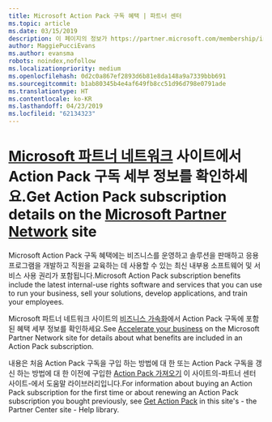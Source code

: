 ```yaml
---
title: Microsoft Action Pack 구독 혜택 | 파트너 센터
ms.topic: article
ms.date: 03/15/2019
description: 이 페이지의 정보가 https://partner.microsoft.com/membership/internal-use-software로 이동했습니다.
author: MaggiePucciEvans
ms.author: evansma
robots: noindex,nofollow
ms.localizationpriority: medium
ms.openlocfilehash: 0d2c0a867ef2893d6b81e8da148a9a7339bbb691
ms.sourcegitcommit: b1ab80345b4e4af649fb8cc51d96d798e0791ade
ms.translationtype: HT
ms.contentlocale: ko-KR
ms.lasthandoff: 04/23/2019
ms.locfileid: "62134323"
---
```

# <a name="get-action-pack-subscription-details-on-the-microsoft-partner-networkhttpspartnermicrosoftcommembershipinternal-use-software-site"></a><span data-ttu-id="3017c-103">[Microsoft 파트너 네트워크](https://partner.microsoft.com/membership/internal-use-software) 사이트에서 Action Pack 구독 세부 정보를 확인하세요.</span><span class="sxs-lookup"><span data-stu-id="3017c-103">Get Action Pack subscription details on the [Microsoft Partner Network](https://partner.microsoft.com/membership/internal-use-software) site</span></span> 

<span data-ttu-id="3017c-104">Microsoft Action Pack 구독 혜택에는 비즈니스를 운영하고 솔루션을 판매하고 응용 프로그램을 개발하고 직원을 교육하는 데 사용할 수 있는 최신 내부용 소프트웨어 및 서비스 사용 권리가 포함됩니다.</span><span class="sxs-lookup"><span data-stu-id="3017c-104">Microsoft Action Pack subscription benefits include the latest internal-use rights software and services that you can use to run your business, sell your solutions, develop applications, and train your employees.</span></span>

<span data-ttu-id="3017c-105">Microsoft 파트너 네트워크 사이트의 [비즈니스 가속화](https://partner.microsoft.com/membership/internal-use-software)에서 Action Pack 구독에 포함된 혜택 세부 정보를 확인하세요.</span><span class="sxs-lookup"><span data-stu-id="3017c-105">See [Accelerate your business](https://partner.microsoft.com/membership/internal-use-software) on the Microsoft Partner Network site for details about what benefits are included in an Action Pack subscription.</span></span>   

<span data-ttu-id="3017c-106">내용은 처음 Action Pack 구독을 구입 하는 방법에 대 한 또는 Action Pack 구독을 갱신 하는 방법에 대 한 이전에 구입한 [Action Pack 가져오기](mpn-get-action-pack.md) 이 사이트의-파트너 센터 사이트-에서 도움말 라이브러리입니다.</span><span class="sxs-lookup"><span data-stu-id="3017c-106">For information about buying an Action Pack subscription for the first time or about renewing an Action Pack subscription you bought previously, see [Get Action Pack](mpn-get-action-pack.md) in this site's - the Partner Center site - Help library.</span></span>


